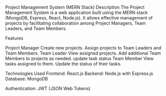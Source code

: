 Project Management System (MERN Stack)
Description
The Project Management System is a web application built using the MERN stack (MongoDB, Express, React, Node.js). It allows effective management of projects by facilitating collaboration among Project Managers, Team Leaders, and Team Members.

Features

Project Manager
    Create new projects.
    Assign projects to Team Leaders and Team Members.
Team Leader
    View assigned projects.
    Add additional Team Members to projects as needed.
    update task status
Team Member
    View tasks assigned to them.
    Update the status of their tasks.

Technologies Used
    Frontend: React.js
    Backend: Node.js with Express.js
    Database: MongoDB
    
Authentication: JWT (JSON Web Tokens)
